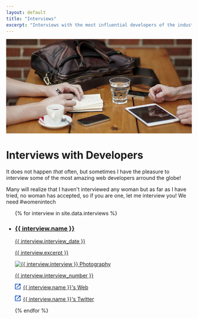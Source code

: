 ```yaml
---
layout: default
title: "Interviews"
excerpt: "Interviews with the most influential developers of the industry and people think interesting to follow because of their work."
---
```


<div class="">
  <img src="/assets/images/section-interviews.jpg" alt="Photography by Alejandro Escamilla" />
  <h1 class="">Interviews with Developers</h1>
</div>

It does not happen _that_ often, but sometimes I have the pleasure to interview some of the most amazing web developers arround the globe!

Many will realize that I haven't interviewed any woman but as far as I have tried, no woman has accepted, so if you are one, let me interview you! We need #womenintech

<ul class="">
    {% for interview in site.data.interviews %}
        <li class="">
            <a class="" href="/interviews/{{ interview.interview_url }}">
                <h3 class="">{{ interview.name }}</h3>
                <time class="" datetime="{{ interview.date | date: "%Y-%m-%d" }}">{{ interview.interview_date }}</time>
                <p class="">{{ interview.excerpt }}</p>
                    <img class="" src="{{ interview.image_url }}" alt="{{ interview.interview }} Photography"/>
                <p class="">{{ interview.interview_number }}</p>
            </a>
            <p class="">
                <svg style="width:15px;height:15px; margin-right: 3px;" xmlns="http://www.w3.org/2000/svg" viewBox="-187 61.7 24 24">
                    <path fill="#0047BB" d="M-172.3 61.7v2.7h4.8l-13.1 13.1 1.9 1.9 13.1-13.1v4.8h2.7v-9.3m-2.8 21.3h-18.7V64.4h9.3v-2.7h-9.3c-1.5 0-2.7 1.2-2.7 2.7v18.7c0 1.5 1.2 2.7 2.7 2.7h18.7c1.5 0 2.7-1.2 2.7-2.7v-9.3h-2.7v9.3z"/>
                </svg>
                <a href="{{ interview.interview_web }}" target="_blank">{{ interview.name }}'s Web</a>
            </p>
            <p class="">
                <svg style="width:15px;height:15px; margin-right: 3px;" xmlns="http://www.w3.org/2000/svg" viewBox="-187 61.7 24 24">
                    <path fill="#0047BB" d="M-172.3 61.7v2.7h4.8l-13.1 13.1 1.9 1.9 13.1-13.1v4.8h2.7v-9.3m-2.8 21.3h-18.7V64.4h9.3v-2.7h-9.3c-1.5 0-2.7 1.2-2.7 2.7v18.7c0 1.5 1.2 2.7 2.7 2.7h18.7c1.5 0 2.7-1.2 2.7-2.7v-9.3h-2.7v9.3z"/>
                </svg>
                <a href="{{ interview.interview_twitter }}" target="_blank">{{ interview.name }}'s Twitter</a>
            </p>
        </li>
    {% endfor %}
</ul>
